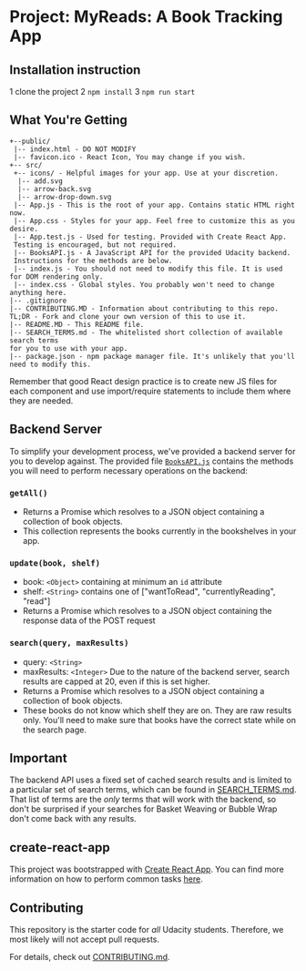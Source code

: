 # Project: MyReads: A Book Tracking App


## Installation instruction

1   clone the project
2   `npm install`
3   `npm run start`

## What You're Getting

    +--public/    
     |-- index.html - DO NOT MODIFY
     |-- favicon.ico - React Icon, You may change if you wish.
    +-- src/
     +-- icons/ - Helpful images for your app. Use at your discretion.
      |-- add.svg
      |-- arrow-back.svg
      |-- arrow-drop-down.svg
     |-- App.js - This is the root of your app. Contains static HTML right now.
     |-- App.css - Styles for your app. Feel free to customize this as you desire.
     |-- App.test.js - Used for testing. Provided with Create React App. 
     Testing is encouraged, but not required.
     |-- BooksAPI.js - A JavaScript API for the provided Udacity backend. 
     Instructions for the methods are below.
     |-- index.js - You should not need to modify this file. It is used for DOM rendering only.
     |-- index.css - Global styles. You probably won't need to change anything here.
    |-- .gitignore 
    |-- CONTRIBUTING.MD - Information about contributing to this repo. 
    TL;DR - Fork and clone your own version of this to use it.
    |-- README.MD - This README file.
    |-- SEARCH_TERMS.md - The whitelisted short collection of available search terms 
    for you to use with your app.
    |-- package.json - npm package manager file. It's unlikely that you'll need to modify this.

Remember that good React design practice is to create new JS files for each component and use import/require statements to include them where they are needed.

## Backend Server

To simplify your development process, we've provided a backend server for you to develop against. The provided file [`BooksAPI.js`](src/BooksAPI.js) contains the methods you will need to perform necessary operations on the backend:

### `getAll()`

-   Returns a Promise which resolves to a JSON object containing a collection of book objects.
-   This collection represents the books currently in the bookshelves in your app.

### `update(book, shelf)`

-   book: `<Object>` containing at minimum an `id` attribute
-   shelf: `<String>` contains one of ["wantToRead", "currentlyReading", "read"]  
-   Returns a Promise which resolves to a JSON object containing the response data of the POST request

### `search(query, maxResults)`

-   query: `<String>`
-   maxResults: `<Integer>` Due to the nature of the backend server, search results are capped at 20, even if this is set higher.
-   Returns a Promise which resolves to a JSON object containing a collection of book objects.
-   These books do not know which shelf they are on. They are raw results only. You'll need to make sure that books have the correct state while on the search page.

## Important

The backend API uses a fixed set of cached search results and is limited to a particular set of search terms, which can be found in [SEARCH_TERMS.md](SEARCH_TERMS.md). That list of terms are the _only_ terms that will work with the backend, so don't be surprised if your searches for Basket Weaving or Bubble Wrap don't come back with any results. 

## create-react-app

This project was bootstrapped with [Create React App](https://github.com/facebookincubator/create-react-app). You can find more information on how to perform common tasks [here](https://github.com/facebookincubator/create-react-app/blob/master/packages/react-scripts/template/README.md).

## Contributing

This repository is the starter code for _all_ Udacity students. Therefore, we most likely will not accept pull requests.

For details, check out [CONTRIBUTING.md](CONTRIBUTING.md).
